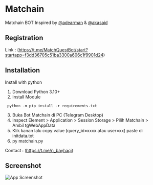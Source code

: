 # Matchain
Matchain BOT
Inspired by [@adearman](https://github.com/adearman) & [@akasaid](https://github.com/akasakaid)

## Registration
Link : (https://t.me/MatchQuestBot/start?startapp=f3dd36705c51ba3300a606c1f9901d24)

## Installation

Install with python

  1. Download Python 3.10+
  2. Install Module
  ```
   python -m pip install -r requirements.txt
   ```
  3. Buka Bot Matchain di PC (Telegram Desktop)
  4. Inspect Element > Application > Session Storage > Pilih Matchain > Ambil tgWebAppData
  5. Klik kanan lalu copy value (query_id=xxxx atau user=xx) paste di initdata.txt
  6. py matchain.py

Contact : (https://t.me/n_bayhaqi)

## Screenshot
![App Screenshot]([https://i.ibb.co.com/pd4mYF5/Cuplikan-layar-2024-06-02-210351.png](https://i.ibb.co.com/PQQKKVD/1111.jpg))
